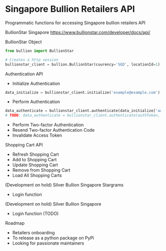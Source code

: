   # Singapore Bullion Retailers API

Programmatic functions for accessing Singapore bullion retailers API


BullionStar Singapore https://www.bullionstar.com/developer/docs/api/

BullionStar Object

```python
from bullion import BullionStar

# Creates a http session
bullionstar_client = bullion.BullionStar(cuurency='SGD', locationId=1)
```

Authentication API
- Initialize Authentication
```python
data_initialize = bullionstar_client.initialize('example@example.com') # TODO: authToken, salt = bullionstar_client.initialize('example@example.com')
```
- Perform Authentication
```python
data_authenticate = bullionstar_client.authenticate(data_initialize['authToken'], BullionStar.encryptPassword(data_initialize['salt'], BullionStar.hashPassword(password))) 
# TODO: data_authenticate = bullionstar_client.authenticate(authToken, BullionStar.encryptPassword(salt, BullionStar.hashPassword(password)))
```
- Perform Two-factor Authentication
- Resend Two-factor Authentication Code
- Invalidate Access Token

Shopping Cart API
- Refresh Shopping Cart
- Add to Shopping Cart
- Update Shopping Cart
- Remove from Shopping Cart
- Load All Shopping Carts

(Development on hold)
Silver Bullion Singapore Stargrams
- Login function

(Development on hold)
Silver Bullion Singapore
- Login function (TODO)

Roadmap
- Retailers onboarding
- To release as a python package on PyPi
- Looking for passionate maintainers

